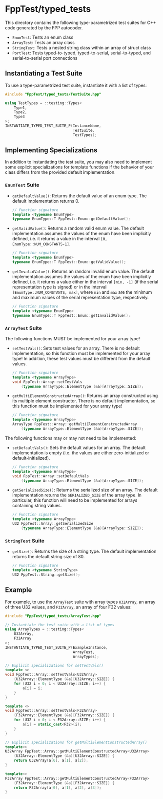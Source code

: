 # FppTest/typed_tests

This directory contains the following type-parametrized test suites for 
C++ code generated by the FPP autocoder.

* `EnumTest`: Tests an enum class
* `ArrayTest`: Tests an array class
* `StringTest`: Tests a nested string class within an array of struct class
* `PortTest`: Tests typed-to-typed, typed-to-serial, serial-to-typed, and 
serial-to-serial port connections

## Instantiating a Test Suite

To use a type-parametrized test suite, instantiate it with a list of types:

```c++
#include "FppTest/typed_tests/TestSuite.hpp"

using TestTypes = ::testing::Types<
    Type1,
    Type2,
    Type3
>;
INSTANTIATE_TYPED_TEST_SUITE_P(InstanceName, 
                               TestSuite, 
                               TestTypes);
```

## Implementing Specializations

In addition to instantiating the test suite, you may also need to implement some
explicit specializations for template functions if the behavior of your class
differs from the provided default implementation.

### `EnumTest` Suite

- `getDefaultValue()`: Returns the default value of an enum type. The default
implementation returns 0.

  ```c++
  // Function signature
  template <typename EnumType>
  typename EnumType::T FppTest::Enum::getDefaultValue();
  ```

- `getValidValue()`: Returns a random valid enum value. The default implementation
assumes the values of the enum have been implicitly defined, i.e. it returns
a value in the interval `[0, EnumType::NUM_CONSTANTS-1]`.

  ```c++
  // Function signature
  template <typename EnumType>
  typename EnumType::T FppTest::Enum::getValidValue();
  ```

- `getInvalidValue()`: Returns an random invalid enum value. The default
implementation assumes the values of the enum have been implicitly defined,
i.e. it returns a value either in the interval `[min, -1]` (if the serial
representation type is signed) or in the interval
`[EnumType::NUM_CONSTANTS, max]`, where `min` and `max` are the minimum
and maximum values of the serial representation type, respectively.

  ```c++
  // Function signature
  template <typename EnumType>
  typename EnumType::T FppTest::Enum::getInvalidValue();
  ```

### `ArrayTest` Suite

The following functions MUST be implemented for your array type!

- `setTestVals()`: Sets test values for an array. There is no default
implementation, so this function must be implemented for your array type!
In addition, these test values must be different from the default values.

  ```c++
  // Function signature
  template <typename ArrayType>
  void FppTest::Array::setTestVals
      (typename ArrayType::ElementType (&a)[ArrayType::SIZE]);
  ```

- `getMultiElementConstructedArray()`: Returns an array constructed using its
multiple element constructor. There is no default implementation, so this
function must be implemented for your array type!

  ```c++
  // Function signature
  template <typename ArrayType>
  ArrayType FppTest::Array::getMultiElementConstructedArray
      (typename ArrayType::ElementType (&a)[ArrayType::SIZE]);
  ```

The following functions may or may not need to be implemented:

- `setDefaultVals()`: Sets the default values for an array. The default
implementation is empty (i.e. the values are either zero-initialized or 
default-initialized).

  ```c++
  // Function signature
  template <typename ArrayType>
  void FppTest::Array::setDefaultVals
      (typename ArrayType::ElementType (&a)[ArrayType::SIZE]);
  ```

- `getSerializedSize()`: Returns the serialized size of an array. The default
implementation returns the `SERIALIZED_SIZE` of the array type. In particular,
this function will need to be implemented for arrays containing string values.

  ```c++
  // Function signature
  template <typename ArrayType>
  U32 FppTest::Array::getSerializedSize
      (typename ArrayType::ElementType (&a)[ArrayType::SIZE]);
  ```

### `StringTest` Suite

- `getSize()`: Returns the size of a string type. The default implementation
returns the default string size of 80.

  ```c++
  // Function signature
  template <typename StringType>
  U32 FppTest::String::getSize();
  ```

## Example

For example, to use the `ArrayTest` suite with array types `U32Array`, an array
of three U32 values, and `F32Array`, an array of four F32 values:

```c++
#include "FppTest/typed_tests/ArrayTest.hpp"

// Instantiate the test suite with a list of types
using ArrayTypes = ::testing::Types<
    U32Array,
    F32Array
>;
INSTANTIATE_TYPED_TEST_SUITE_P(ExampleInstance, 
                               ArrayTest, 
                               ArrayTypes);

// Explicit specializations for setTestVals()
template <>
void FppTest::Array::setTestVals<U32Array>
    (U32Array::ElementType (&a)[U32Array::SIZE]) {
    for (U32 i = 0; i < U32Array::SIZE; i++) {
        a[i] = i;
    }
}

template <>
void FppTest::Array::setTestVals<F32Array>
    (F32Array::ElementType (&a)[F32Array::SIZE]) {
    for (U32 i = 0; i < F32Array::SIZE; i++) {
        a[i] = static_cast<F32>(i);
    }
}

// Explicit specializations for getMultiElementConstructedArray()
template<>
U32Array FppTest::Array::getMultiElementConstructedArray<U32Array>
    (U32Array::ElementType (&a)[U32Array::SIZE]) {
    return U32Array(a[0], a[1], a[2]);
}

template<>
F32Array FppTest::Array::getMultiElementConstructedArray<F32Array>
    (F32Array::ElementType (&a)[F32Array::SIZE]) {
    return F32Array(a[0], a[1], a[2], a[3]);
}
```

